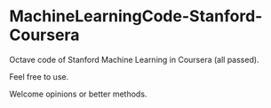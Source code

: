 # MachineLearningCode-Stanford-Coursera
Octave code of Stanford Machine Learning in Coursera (all passed).

Feel free to use.

Welcome opinions or better methods.
